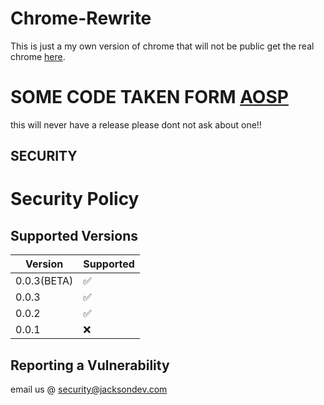 # Chrome-Rewrite
This is just a my own version of chrome that will not be public get the real chrome [here](https://www.google.com/chrome/).


# SOME CODE TAKEN FORM [AOSP](https://github.com/aosp-mirror)
this will never have a release please dont not ask about one!!


## SECURITY


# Security Policy

## Supported Versions

|   Version  |      Supported     |
| -------    | ------------------ |
| 0.0.3(BETA)| :white_check_mark: |
| 0.0.3      | :white_check_mark: |
| 0.0.2      | :white_check_mark: |
| 0.0.1      | :x:                |

## Reporting a Vulnerability

email us @ security@jacksondev.com 

